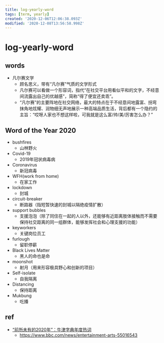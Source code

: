 ```yaml
---
title: log-yearly-word
tags: [term, yearly]
created: '2020-12-06T12:06:38.093Z'
modified: '2020-12-08T13:56:58.998Z'
---
```


# log-yearly-word

## words

- 凡尔赛文学
  - 顾名思义，带有“凡尔赛”气质的文学形式
  - 凡尔赛可以看做一个形容词，指代“在社交平台用看似平和的文字，不经意间流露出自己的优越感”，简称“得了便宜还卖乖”。
  - “凡尔赛”的主要阵地在社交网络，最大的特点在于不经意间地露富、拐弯抹角地炫耀、润物细无声地展示一种高端品质生活，背后都有一个隐约的主旨：“哎呀人家也不想这样啦，可我就是这么富/帅/美/厉害怎么办？”

## Word of the Year 2020

- bushfires
  - 山林野火
- Covid-19
  - 2019年冠状病毒病
- Coronavirus
  - 新冠病毒
- WFH(work from home)
  - 在家工作
- lockdown
  - 封城
- circuit-breaker
  - 断路器（指短暂快速的封城以隔绝疫情扩散）
- support bubbles
  - 支援泡泡（除了同住在一起的人以外，还能够有近距离肢体接触而不需要保持社交距离的同一组群体，能够发挥社会和心理支援的功能）
- keyworkers
  - 关键岗位员工
- furlough
  - 留职停薪
- Black Lives Matter
  - 黑人的命也是命
- moonshot
  - 射月（用来形容极具野心和创新的项目）
- Self-isolate
  - 自我隔离 
- Distancing
  - 保持距离
- Mukbung
  - 吃播

## ref

- [“前所未有的2020年”：牛津字典年度热词](https://www.bbc.com/zhongwen/simp/uk-55065291)
  - https://www.bbc.com/news/entertainment-arts-55016543
